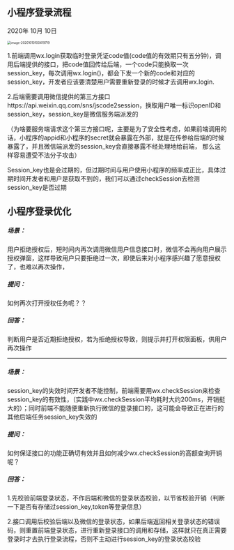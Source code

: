 ## 小程序登录流程

2020年 10月 10日

<img src="/Users/cole/Library/Application Support/typora-user-images/image-20201010100419719.png" alt="image-20201010100419719" style="zoom:50%;" />

1.前端调用wx.login获取临时登录凭证code值(code值的有效期只有五分钟)，调用后端提供的接口，把code值回传给后端，一个code只能换取一次session_key，每次调用wx.login()，都会下发一个新的code和对应的session_key，开发者应该要清楚用户需要重新登录的时候才去调用wx.login.

2.后端需要调用微信提供的第三方接口https://api.weixin.qq.com/sns/jscode2session，换取用户唯一标识openID和session_key，session_key是微信服务端派发的

（为啥要服务端请求这个第三方接口呢，主要是为了安全性考虑，如果前端调用的话，小程序的appid和小程序的secret就会暴露在外部，就是在传参给后端的时候暴露了，并且微信端派发的session_key会直接暴露不经处理地给前端， 那么这样容易遭受不法分子攻击）

Session_key也是会过期的，但过期时间与用户使用小程序的频率成正比，具体过期时间开发者和用户是获取不到的，我们可以通过checkSession去检测session_key是否过期





## 小程序登录优化

##### 场景：

用户拒绝授权后，短时间内再次调用微信用户信息接口时，微信不会再向用户展示授权弹窗，这样导致用户只要拒绝过一次，即使后来对小程序感兴趣了愿意授权了，也难以再次操作，

##### 提问：
如何再次打开授权任务呢？？

##### 回答：
 判断用户是否近期拒绝授权，若为拒绝授权导致，则提示并打开权限面板，供用户再次操作

---------------------------------------------------------------------------

##### 场景：

session_key的失效时间开发者不能控制，前端需要用wx.checkSession来检查session_key的有效性，（实践中wx.checkSession平均耗时大约200ms，开销挺大的）；同时前端不能随便重新执行微信的登录接口的，这可能会导致正在进行的其他后端任务session_key失效的

##### 提问：

如何保证接口的功能正确切有效并且如何减少wx.checkSession的高额查询开销呢？

##### 回答：

1.先校验前端登录状态，不作后端和微信的登录状态校验，以节省校验开销（判断一下是否有存储过session_key,token等登录信息）

2.接口调用后校验后端以及微信的登录状态，如果后端返回相关登录状态的错误码，则重置前端登录状态，进行重新登录接口的调用和存储，这样就只在真正需要登录时才去执行登录流程，否则不主动进行session_key的登录状态校验



